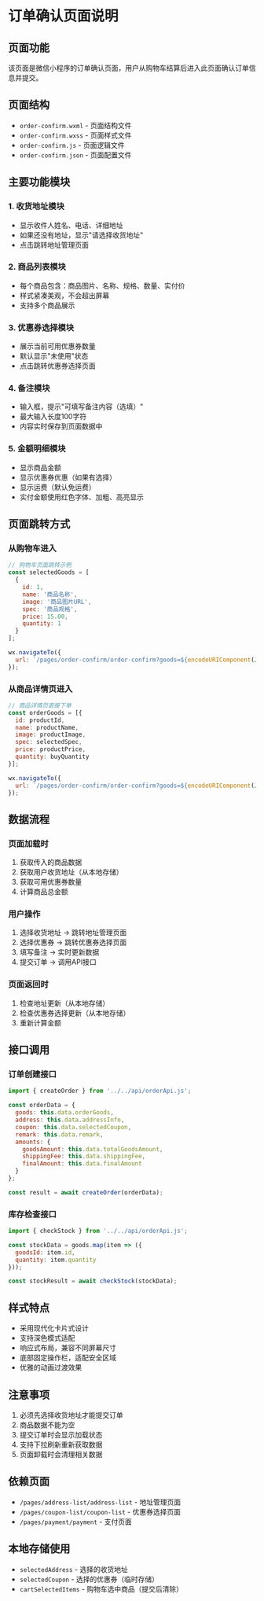 # 订单确认页面说明

## 页面功能
该页面是微信小程序的订单确认页面，用户从购物车结算后进入此页面确认订单信息并提交。

## 页面结构
- `order-confirm.wxml` - 页面结构文件
- `order-confirm.wxss` - 页面样式文件  
- `order-confirm.js` - 页面逻辑文件
- `order-confirm.json` - 页面配置文件

## 主要功能模块

### 1. 收货地址模块
- 显示收件人姓名、电话、详细地址
- 如果还没有地址，显示"请选择收货地址"
- 点击跳转地址管理页面

### 2. 商品列表模块
- 每个商品包含：商品图片、名称、规格、数量、实付价
- 样式紧凑美观，不会超出屏幕
- 支持多个商品展示

### 3. 优惠券选择模块
- 展示当前可用优惠券数量
- 默认显示"未使用"状态
- 点击跳转优惠券选择页面

### 4. 备注模块
- 输入框，提示"可填写备注内容（选填）"
- 最大输入长度100字符
- 内容实时保存到页面数据中

### 5. 金额明细模块
- 显示商品金额
- 显示优惠券优惠（如果有选择）
- 显示运费（默认免运费）
- 实付金额使用红色字体、加粗、高亮显示

## 页面跳转方式

### 从购物车进入
```javascript
// 购物车页面跳转示例
const selectedGoods = [
  {
    id: 1,
    name: '商品名称',
    image: '商品图片URL',
    spec: '商品规格',
    price: 15.00,
    quantity: 1
  }
];

wx.navigateTo({
  url: `/pages/order-confirm/order-confirm?goods=${encodeURIComponent(JSON.stringify(selectedGoods))}`
});
```

### 从商品详情页进入
```javascript
// 商品详情页直接下单
const orderGoods = [{
  id: productId,
  name: productName,
  image: productImage,
  spec: selectedSpec,
  price: productPrice,
  quantity: buyQuantity
}];

wx.navigateTo({
  url: `/pages/order-confirm/order-confirm?goods=${encodeURIComponent(JSON.stringify(orderGoods))}`
});
```

## 数据流程

### 页面加载时
1. 获取传入的商品数据
2. 获取用户收货地址（从本地存储）
3. 获取可用优惠券数量
4. 计算商品总金额

### 用户操作
1. 选择收货地址 → 跳转地址管理页面
2. 选择优惠券 → 跳转优惠券选择页面  
3. 填写备注 → 实时更新数据
4. 提交订单 → 调用API接口

### 页面返回时
1. 检查地址更新（从本地存储）
2. 检查优惠券选择更新（从本地存储）
3. 重新计算金额

## 接口调用

### 订单创建接口
```javascript
import { createOrder } from '../../api/orderApi.js';

const orderData = {
  goods: this.data.orderGoods,
  address: this.data.addressInfo,
  coupon: this.data.selectedCoupon,
  remark: this.data.remark,
  amounts: {
    goodsAmount: this.data.totalGoodsAmount,
    shippingFee: this.data.shippingFee,
    finalAmount: this.data.finalAmount
  }
};

const result = await createOrder(orderData);
```

### 库存检查接口
```javascript
import { checkStock } from '../../api/orderApi.js';

const stockData = goods.map(item => ({
  goodsId: item.id,
  quantity: item.quantity
}));

const stockResult = await checkStock(stockData);
```

## 样式特点
- 采用现代化卡片式设计
- 支持深色模式适配
- 响应式布局，兼容不同屏幕尺寸
- 底部固定操作栏，适配安全区域
- 优雅的动画过渡效果

## 注意事项
1. 必须先选择收货地址才能提交订单
2. 商品数据不能为空
3. 提交订单时会显示加载状态
4. 支持下拉刷新重新获取数据
5. 页面卸载时会清理相关数据

## 依赖页面
- `/pages/address-list/address-list` - 地址管理页面
- `/pages/coupon-list/coupon-list` - 优惠券选择页面
- `/pages/payment/payment` - 支付页面

## 本地存储使用
- `selectedAddress` - 选择的收货地址
- `selectedCoupon` - 选择的优惠券（临时存储）
- `cartSelectedItems` - 购物车选中商品（提交后清除） 